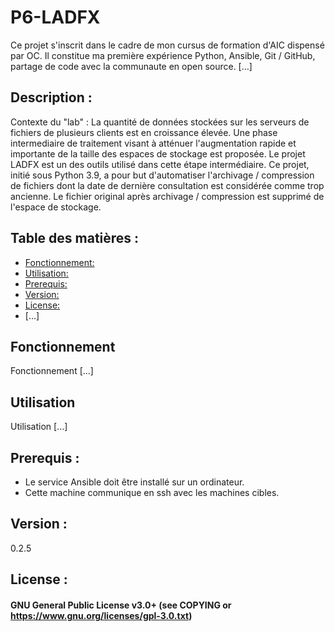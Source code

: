 # P6-LADFX
Ce projet s'inscrit dans le cadre de mon cursus de formation d'AIC dispensé par OC. 
Il constitue ma première expérience Python, Ansible, Git / GitHub, partage de code avec la communaute en open source. [...] 

## Description :
Contexte du "lab" :
La quantité de données stockées sur les serveurs de fichiers de plusieurs clients est en croissance élevée. Une phase intermediaire de traitement visant à atténuer l'augmentation rapide et importante de la taille des espaces de stockage est proposée.
Le projet LADFX est un des outils utilisé dans cette étape intermédiaire. Ce projet, initié sous Python 3.9, a pour but d'automatiser l'archivage / compression de fichiers dont la date de dernière consultation est considérée comme trop ancienne. 
Le fichier original après archivage / compression est supprimé de l'espace de stockage. 


## Table des matières :  
- [Fonctionnement:](#Fonctionnement)
- [Utilisation:](#Utilisation)
- [Prerequis:](#Prerequis)
- [Version:](#Version)
- [License:](#License)
- [...]

## Fonctionnement
Fonctionnement [...]

## Utilisation
Utilisation [...]

## Prerequis :  
* Le service Ansible doit être installé sur un ordinateur.
* Cette machine communique en ssh avec les machines cibles.


## Version :  
0.2.5

## License :  
#### GNU General Public License v3.0+ (see COPYING or https://www.gnu.org/licenses/gpl-3.0.txt)